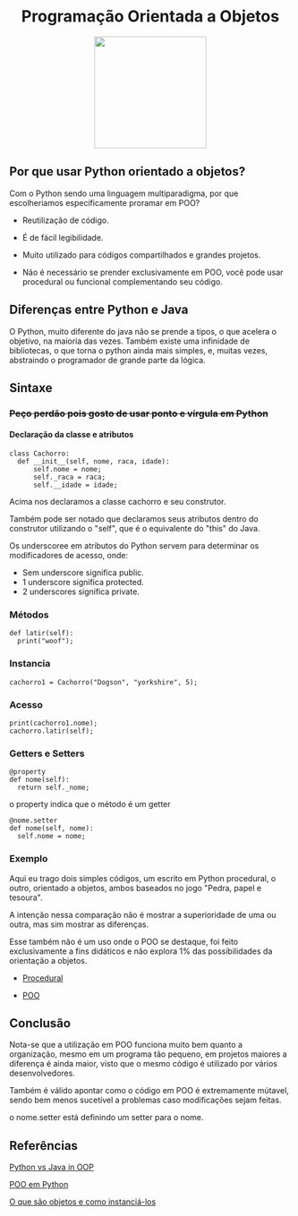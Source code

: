 
<h1 align="center"> Programação Orientada a Objetos </h1>

<p align="center">
  <img width="200" src="https://user-images.githubusercontent.com/92533013/184757634-89de0ae8-5904-463a-95ce-2313e9dda979.png" />
</p>




## Por que usar Python orientado a objetos?

Com o Python sendo uma linguagem multiparadigma, por que escolheriamos especificamente proramar em POO?

- Reutilização de código.

- É de fácil legibilidade.

- Muito utilizado para códigos compartilhados e grandes projetos.

- Não é necessário se prender exclusivamente em POO, você pode usar procedural ou funcional complementando seu código.

## Diferenças entre Python e Java

O Python, muito diferente do java não se prende a tipos, o que acelera o objetivo, na maioria das vezes.
Também existe uma infinidade de bibliotecas, o que torna o python ainda mais simples, e, muitas vezes, abstraindo o programador de grande parte da lógica.


## Sintaxe
### ~~Peço perdão pois gosto de usar ponto e vírgula em Python~~
#### Declaração da classe e atributos

```
class Cachorro:
  def __init__(self, nome, raca, idade):
      self.nome = nome;
      self._raca = raca;
      self.__idade = idade;
 ```
Acima nos declaramos a classe cachorro e seu construtor.

Também pode ser notado que declaramos seus atributos dentro do construtor utilizando o "self", que é o equivalente do "this" do Java.

Os underscoree em atributos do Python servem para determinar os modificadores de acesso, onde:
- Sem underscore significa public.
- 1 underscore significa protected.
- 2 underscores significa private.


### Métodos

```
def latir(self):
  print("woof");
```

### Instancia
```
cachorro1 = Cachorro("Dogson", "yorkshire", 5);
```

### Acesso
```
print(cachorro1.nome);
cachorro.latir(self);
```

### Getters e Setters

```
@property
def nome(self):
  return self._nome;
```
o property indica que o método é um getter

```
@nome.setter
def nome(self, nome):
  self.nome = nome;
```

### Exemplo

Aqui eu trago dois simples códigos, um escrito em Python procedural, o outro, orientado a objetos, ambos baseados no jogo "Pedra, papel e tesoura".

A intenção nessa comparação não é mostrar a superioridade de uma ou outra, mas sim mostrar as diferenças.

Esse também não é um uso onde o POO se destaque, foi feito exclusivamente a fins didáticos e não explora 1% das possibilidades da orientação a objetos.

- [Procedural](https://github.com/elc117/t5-2022a-lchesani-oop-python/tree/main/Procedural)

- [POO](https://github.com/elc117/t5-2022a-lchesani-oop-python/tree/main/POO)

## Conclusão

Nota-se que a utilização em POO funciona muito bem quanto a organização, mesmo em um programa tão pequeno, em projetos maiores a diferença é ainda maior, visto que o mesmo código é utilizado por vários desenvolvedores.

Também é válido apontar como o código em POO é extremamente mútavel, sendo bem menos sucetível a problemas caso modificações sejam feitas.

o nome.setter está definindo um setter para o nome.
## Referências

[Python vs Java in OOP](https://realpython.com/oop-in-python-vs-java/)

[POO em Python](https://www.treinaweb.com.br/blog/orientacao-a-objetos-em-python)

[O que são objetos e como instanciá-los](https://www.youtube.com/watch?v=2noSw2TWZao)


